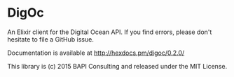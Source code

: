 DigOc
=====

An Elixir client for the Digital Ocean API.  If you find errors, please don't hesitate to file a GitHub issue.

Documentation is available at http://hexdocs.pm/digoc/0.2.0/


This library is (c) 2015 BAPI Consulting and released under the MIT License.  



